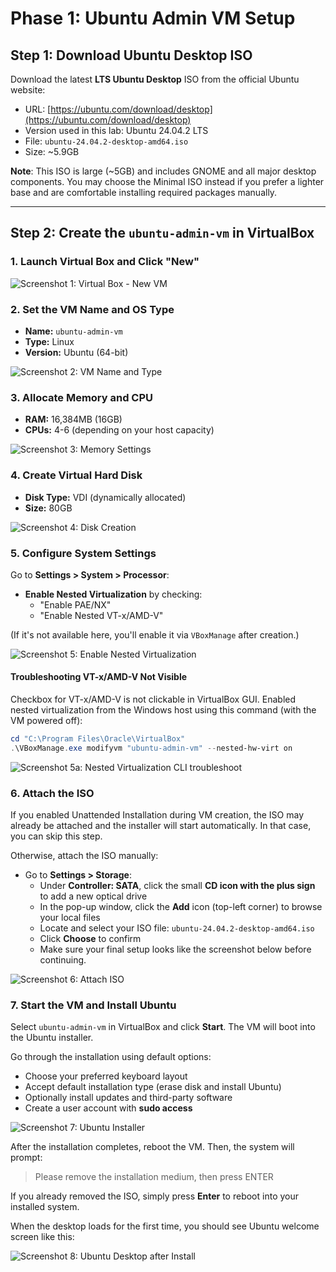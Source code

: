 # Phase 1: Ubuntu Admin VM Setup

## Step 1: Download Ubuntu Desktop ISO

Download the latest **LTS Ubuntu Desktop** ISO from the official Ubuntu website:

- URL: [https://ubuntu.com/download/desktop](https://ubuntu.com/download/desktop) 
- Version used in this lab: Ubuntu 24.04.2 LTS
- File: `ubuntu-24.04.2-desktop-amd64.iso`
- Size: ~5.9GB

**Note**: This ISO is large (~5GB) and includes GNOME and all major desktop components. You may choose the Minimal ISO instead if you prefer a lighter base and are comfortable installing required packages manually.

---

## Step 2: Create the `ubuntu-admin-vm` in VirtualBox

### 1. Launch Virtual Box and Click "New"

![Screenshot 1: Virtual Box - New VM](../screenshots/01-vbox-new.png)

### 2. Set the VM Name and OS Type

- **Name:** `ubuntu-admin-vm`
- **Type:** Linux
- **Version:** Ubuntu (64-bit)

![Screenshot 2: VM Name and Type](../screenshots/02-vbox-name-type.png)

### 3. Allocate Memory and CPU

- **RAM:** 16,384MB (16GB)
- **CPUs:** 4-6 (depending on your host capacity)

![Screenshot 3: Memory Settings](../screenshots/03-vbox-memory.png)

### 4. Create Virtual Hard Disk

- **Disk Type:** VDI (dynamically allocated)
- **Size:** 80GB

![Screenshot 4: Disk Creation](../screenshots/04-vbox-disk.png)

### 5. Configure System Settings

Go to **Settings > System > Processor**:
- **Enable Nested Virtualization** by checking:
    - "Enable PAE/NX"
    - "Enable Nested VT-x/AMD-V"

(If it's not available here, you'll enable it via `VBoxManage` after creation.)

![Screenshot 5: Enable Nested Virtualization](../screenshots/05-vbox-cpu-nested.png)

 #### Troubleshooting VT-x/AMD-V Not Visible

 Checkbox for VT-x/AMD-V is not clickable in VirtualBox GUI. Enabled nested virtualization from the Windows host using this command (with the VM powered off):

 ```powershell
cd "C:\Program Files\Oracle\VirtualBox"
.\VBoxManage.exe modifyvm "ubuntu-admin-vm" --nested-hw-virt on
```
![Screenshot 5a: Nested Virtualization CLI troubleshoot](../screenshots/05a-vbox-cpu-nested-cli-troubleshoot.png)

### 6. Attach the ISO

If you enabled Unattended Installation during VM creation, the ISO may already be attached and the installer will start automatically. In that case, you can skip this step.

Otherwise, attach the ISO manually:

- Go to **Settings > Storage**:
    - Under **Controller: SATA**, click the small **CD icon with the plus sign** to add a new optical drive
    - In the pop-up window, click the **Add** icon (top-left corner) to browse your local files
    - Locate and select your ISO file: `ubuntu-24.04.2-desktop-amd64.iso`
    - Click **Choose** to confirm
    - Make sure your final setup looks like the screenshot below before continuing.

![Screenshot 6: Attach ISO](../screenshots/06-vbox-iso.png)

### 7. Start the VM and Install Ubuntu

Select `ubuntu-admin-vm` in VirtualBox and click **Start**. The VM will boot into the Ubuntu installer.

Go through the installation using default options:

- Choose your preferred keyboard layout
- Accept default installation type (erase disk and install Ubuntu)
- Optionally install updates and third-party software
- Create a user account with **sudo access**

![Screenshot 7: Ubuntu Installer](../screenshots/07-vbox-install-ubuntu.png)

After the installation completes, reboot the VM. Then, the system will prompt:

> Please remove the installation medium, then press ENTER

If you already removed the ISO, simply press **Enter** to reboot into your installed system.

When the desktop loads for the first time, you should see Ubuntu welcome screen like this:

![Screenshot 8: Ubuntu Desktop after Install](../screenshots/08-vbox-installed-desktop.png)